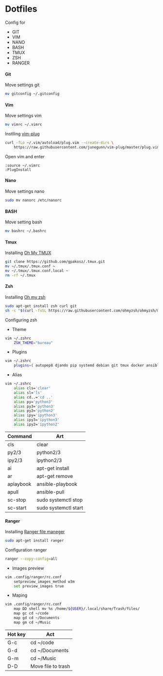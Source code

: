 # Dotfiles
Config for
- GIT
- VIM
- NANO
- BASH
- TMUX
- ZSH
- RANGER

#### Git
Move settings git
~~~bash
mv gitconfig ~/.gitconfig
~~~

#### Vim
Move settings vim
~~~bash
mv vimrc ~/.vimrc
~~~
Instlling [vim-plug](https://github.com/junegunn/vim-plug)
~~~bash
curl -fLo ~/.vim/autoload/plug.vim --create-dirs \
    https://raw.githubusercontent.com/junegunn/vim-plug/master/plug.vim
~~~
Open vim and enter
~~~vim
:source ~/.vimrc
:PlugInstall
~~~

#### Nano
Move settings nano
~~~bash
sudo mv nanorc /etc/nanorc
~~~

#### BASH
Move setting bash
~~~bash
mv bashrc ~/.bashrc
~~~

#### Tmux
Installing [Oh My TMUX](https://github.com/gpakosz/.tmux)
~~~bash
git clone https://github.com/gpakosz/.tmux.git
mv ~/.tmux/.tmux.conf ~
mv ~/.tmux/.tmux.conf.local ~
rm -rf ~/.tmux
~~~

#### Zsh
Installing [Oh my zsh](https://github.com/ohmyzsh/ohmyzsh)
~~~bash
sudo apt-get install zsh curl git
sh -c "$(curl -fsSL https://raw.githubusercontent.com/ohmyzsh/ohmyzsh/master/tools/install.sh)"
~~~

Configuring zsh
- Theme
~~~bash
vim ~/.zshrc
	ZSH_THEME="bureau"
~~~
- Plugins
~~~bash
vim ~/.zshrc
	plugins=( autopep8 djando pip systemd debian git tmux docker ansible )
~~~
- Alias
~~~bash
vim ~/.zshrc
	alias cls='clear'
	alias sl='ls'
	alias cd..='cd ..'
	alias py='python3'
	alias py3='python3'
	alias py2='python2'
	alias ipy='ipython3'
	alias ipy3='ipython3'
	alias ipy2='ipython2'
~~~

|  Command   |         Art          |
|------------|----------------------|
| cls        | clear                |
| py2/3      | python2/3            |
| ipy2/3     | ipython2/3           |
| ai         | apt-get install      |
| ar         | apt-get remove       | 
| aplaybook  | ansible-playbook     |
| apull      | ansible-pull         |
| sc-stop	 | sudo systemctl stop  |
| sc-start   | sudo systemctl start |


#### Ranger
Installing [Ranger file maneger](https://github.com/ranger/ranger)
~~~bash
sudo apt-get install ranger
~~~

Configuration ranger
~~~bash
ranger --copy-config=all
~~~

- Images preview
~~~bash
vim .config/ranger/rc.conf
    setpreview_images_method w3m
    set preview_images true
~~~

- Maping
~~~bash
vim .config/ranger/rc.conf
    map DD shell mv %s /home/${USER}/.local/share/Trash/files/
    map gc cd ~/code
    map gd cd ~/Documents
    map gm cd ~/Music
~~~

| Hot key |       Act          |
|---------|--------------------|
| G-c     | cd ~/code          |
| G-d     | cd ~/Documents     |
| G-m     | cd ~/Music         |
| D-D     | Move file to trash |

